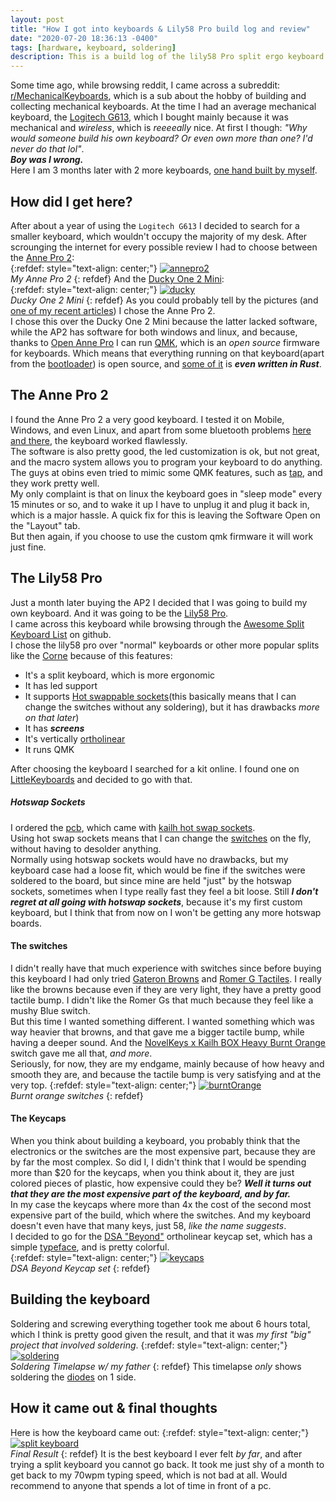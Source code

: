 ```yaml
---
layout: post
title: "How I got into keyboards & Lily58 Pro build log and review"
date: "2020-07-20 18:36:13 -0400"
tags: [hardware, keyboard, soldering]
description: This is a build log of the lily58 Pro split ergo keyboard
---
```

Some time ago, while browsing reddit, I came across a subreddit: [r/MechanicalKeyboards](https://www.reddit.com/r/MechanicalKeyboards/), which is a sub about the hobby of building and collecting mechanical keyboards. At the time I had an average mechanical keyboard, the [Logitech G613](https://www.logitechg.com/en-us/products/gaming-keyboards/g613-wireless-mechanical-gaming-keyboard.920-008386.html), which I bought mainly because it was mechanical and *wireless*, which is *reeeeally* nice. At first I though: *"Why would someone build his own keyboard? Or even own more than one? I'd never do that lol"*. <br>
***Boy was I wrong.*** <br>
Here I am 3 months later with 2 more keyboards, [one hand built by myself](https://www.reddit.com/r/MechanicalKeyboards/comments/hip7ax/my_first_custom_keyboard_the_lily58_pro_with/).

## How did I get here?
After about a year of using the `Logitech G613` I decided to search for a smaller keyboard, which wouldn't occupy the majority of my desk. After scrounging the internet for every possible review I had to choose between the [Anne Pro 2](https://www.amazon.com/ANNE-PRO-Wireless-Mechanical-Keyboard/dp/B07Y53M9N1): <br>
{:refdef: style="text-align: center;"}
[![annepro2](/assets/posts/lily58-build-guide-and-review/annepro2.jpg)](/assets/posts/lily58-build-guide-and-review/annepro2.jpg) <br>
*My Anne Pro 2*
{: refdef}
And the [Ducky One 2 Mini](https://mechanicalkeyboards.com/shop/index.php?l=product_detail&p=4322): <br>
{:refdef: style="text-align: center;"}
[![ducky](/assets/posts/lily58-build-guide-and-review/ducky.jpg)](/assets/posts/lily58-build-guide-and-review/ducky.jpg) <br>
*Ducky One 2 Mini*
{: refdef}
As you could probably tell by the pictures (and [one of my recent articles](https://www.ferry.ml/set-up-a-mobile-webdev-envirnomet-on-an-ipad-for-free/#my-configuration)) I chose the Anne Pro 2. <br>
I chose this over the Ducky One 2 Mini because the latter lacked software, while the AP2 has software for both windows and linux, and because, thanks to [Open Anne Pro](https://openannepro.github.io/) I can run [QMK](https://qmk.fm/), which is an *open source* firmware for keyboards. Which means that everything running on that keyboard(apart from the [bootloader](https://www.cs.tau.ac.il/telux/lin-club_files/linux-boot/slide0002.htm)) is open source, and [some of it](https://github.com/OpenAnnePro/AnnePro2-Tools) is ***even written in Rust***. <br>

## The Anne Pro 2
I found the Anne Pro 2 a very good keyboard. I tested it on Mobile, Windows, and even Linux, and apart from some bluetooth problems [here and there](https://www.reddit.com/r/AnnePro/search?q=bluetooth%20issues&restrict_sr=1), the keyboard worked flawlessly. <br>
The software is also pretty good, the led customization is ok, but not great, and the macro system allows you to program your keyboard to do anything. The guys at obins even tried to mimic some QMK features, such as [tap](https://beta.docs.qmk.fm/using-qmk/advanced-keycodes/mod_tap), and they work pretty well. <br>
My only complaint is that on linux the keyboard goes in "sleep mode" every 15 minutes or so, and to wake it up I have to unplug it and plug it back in, which is a major hassle. A quick fix for this is leaving the Software Open on the "Layout" tab. <br>
But then again, if you choose to use the custom qmk firmware it will work just fine. <br>
## The Lily58 Pro
Just a month later buying the AP2 I decided that I was going to build my own keyboard. And it was going to be the [Lily58 Pro](https://github.com/kata0510/Lily58). <br>
I came across this keyboard while browsing through the [Awesome Split Keyboard List](https://github.com/diimdeep/awesome-split-keyboards) on github. <br>
I chose the lily58 pro over "normal" keyboards or other more popular splits like the [Corne](https://github.com/foostan/crkbd) because of this features:
* It's a split keyboard, which is more ergonomic
* It has led support
* It supports [Hot swappable sockets](https://kono.store/blogs/keyboards/what-is-keyboard-hotswap)(this basically means that I can change the switches without any soldering), but it has drawbacks *more on that later*)
* It has ***screens***
* It's vertically [ortholinear](https://blog.roastpotatoes.co/review/2015/09/20/ortholinear-experience-atomic/#what-is-an-ortholinear-keyboard)
* It runs QMK

After choosing the keyboard I searched for a kit online. I found one on [LittleKeyboards](https://www.littlekeyboards.com/) and decided to go with that.

##### Hotswap Sockets
I ordered the [pcb](https://www.littlekeyboards.com/collections/lily58/products/lily58-pro-pcb-kit), which came with [kailh hot swap sockets](https://www.kailhswitch.com/info/kailh-switch-pcb-hot-swapping-socket-33463528.html). <br>
Using hot swap sockets means that I can change the [switches](https://www.tomsguide.com/us/mechanical-keyboard-switches,review-4154.html) on the fly, without having to desolder anything. <br>
Normally using hotswap sockets would have no drawbacks, but my keyboard case had a loose fit, which would be fine if the switches were soldered to the board, but since mine are held "just" by the hotswap sockets, sometimes when I type really fast they feel a bit loose. Still ***I don't regret at all going with hotswap sockets***, because it's my first custom keyboard, but I think that from now on I won't be getting any more hotswap boards.

#### The switches
I didn't really have that much experience with switches since before buying this keyboard I had only tried [Gateron Browns](https://mechanicalkeyboards.com/shop/index.php?l=product_detail&p=1271) and [Romer G Tactiles](https://www.logitechg.com/en-us/innovation/mechanical-switches.html). I really like the browns because even if they are very light, they have a pretty good tactile bump. I didn't like the Romer Gs that much because they feel like a mushy Blue switch. <br>
But this time I wanted something different. I wanted something which was way heavier that browns, and that gave me a bigger tactile bump, while having a deeper sound. And the [NovelKeys x Kailh BOX Heavy Burnt Orange](https://novelkeys.xyz/products/novelkeys-x-kailh-box-heavy-switches?variant=3747939975208) switch gave me all that, *and more*. <br>
Seriously, for now, they are my endgame, mainly because of how heavy and smooth they are, and because the tactile bump is very satisfying and at the very top.
{:refdef: style="text-align: center;"}
[![burntOrange](/assets/posts/lily58-build-guide-and-review/burntOrange.jpg)](/assets/posts/lily58-build-guide-and-review/burntOrange.jpg) <br>
*Burnt orange switches*
{: refdef}

#### The Keycaps
When you think about building a keyboard, you probably think that the electronics or the switches are the most expensive part, because they are by far the most complex. So did I, I didn't think that I would be spending more than $20 for the keycaps,
 when you think about it, they are just colored pieces of plastic, how expensive could they be? ***Well it turns out that they are the most expensive part of the keyboard, and by far.*** <br>
 In my case the keycaps where more than 4x the cost of the second most expensive part of the build, which where the switches. And my keyboard doesn't even have that many keys, just 58, *like the name suggests*. <br>
I decided to go for the [DSA "Beyond"](https://pimpmykeyboard.com/dsa-beyond-keyset-sublimated/) ortholinear keycap set, which has a simple [typeface](https://en.wikipedia.org/wiki/Typeface), and is pretty colorful. <br>
{:refdef: style="text-align: center;"}
[![keycaps](/assets/posts/lily58-build-guide-and-review/dsaBeyond.jpg)](/assets/posts/lily58-build-guide-and-review/dsaBeyond.jpg) <br>
*DSA Beyond Keycap set*
{: refdef}

## Building the keyboard
Soldering and screwing everything together took me about 6 hours total, which I think is pretty good given the result, and that it was *my first "big" project that involved soldering*.
{:refdef: style="text-align: center;"}
[![soldering](/assets/posts/lily58-build-guide-and-review/timelapse.gif)](/assets/posts/lily58-build-guide-and-review/timelapse.gif) <br>
*Soldering Timelapse w/ my father*
{: refdef}
This timelapse *only* shows soldering the [diodes](https://en.wikipedia.org/wiki/Diode) on 1 side.

## How it came out & final thoughts
Here is how the keyboard came out:
{:refdef: style="text-align: center;"}
[![split keyboard](/assets/posts/lily58-build-guide-and-review/splitKeyboard.jpg)](/assets/posts/lily58-build-guide-and-review/splitKeyboard.jpg) <br>
*Final Result*
{: refdef}
It is the best keyboard I ever felt *by far*, and after trying a split keyboard you cannot go back. It took me just shy of a month to get back to my 70wpm typing speed, which is not bad at all. Would recommend to anyone that spends a lot of time in front of a pc.


[jekyll-docs]: https://jekyllrb.com/docs/home
[jekyll-gh]:   https://github.com/jekyll/jekyll
[jekyll-talk]: https://talk.jekyllrb.com
